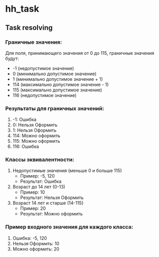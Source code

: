 # hh_task
## Task resolving

### Граничные значения:
Для поля, принимающего значения от 0 до 115, граничные значения будут:

- -1 (недопустимое значение)
- 0 (минимально допустимое значение)
- 1 (минимально допустимое значение + 1)
- 114 (максимально допустимое значение - 1)
- 115 (максимально допустимое значение)
- 116 (недопустимое значение)

### Результаты для граничных значений:
1. -1: Ошибка
2. 0: Нельзя Оформить
3. 1: Нельзя Оформить
4. 114: Можно оформить
5. 115: Можно оформить
6. 116: Ошибка

### Классы эквивалентности:
1. Недопустимые значения (меньше 0 и больше 115)
   - Пример: -5, 120
   - Результат: Ошибка
2. Возраст до 14 лет (0-13)
   - Пример: 10
   - Результат: Нельзя Оформить
3. Возраст 14 лет и старше (14-115)
   - Пример: 20
   - Результат: Можно оформить

### Пример входного значения для каждого класса:
1. Ошибка: -5, 120
2. Нельзя Оформить: 10
3. Можно оформить: 20
